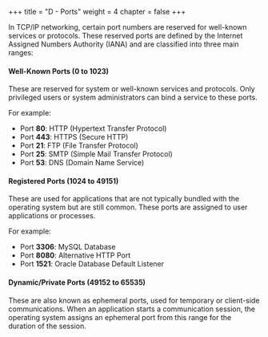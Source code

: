 +++
title = "D - Ports"
weight = 4
chapter = false
+++

In TCP/IP networking, certain port numbers are reserved for well-known services or protocols. These reserved ports are defined by the Internet Assigned Numbers Authority (IANA) and are classified into three main ranges:

#### Well-Known Ports (0 to 1023)

These are reserved for system or well-known services and protocols. Only privileged users or system administrators can bind a service to these ports.

For example:
- Port **80**: HTTP (Hypertext Transfer Protocol)
- Port **443**: HTTPS (Secure HTTP)
- Port **21**: FTP (File Transfer Protocol)
- Port **25**: SMTP (Simple Mail Transfer Protocol)
- Port **53**: DNS (Domain Name Service)

#### Registered Ports (1024 to 49151)

These are used for applications that are not typically bundled with the operating system but are still common. These ports are assigned to user applications or processes.

For example:
- Port **3306**: MySQL Database
- Port **8080**: Alternative HTTP Port
- Port **1521**: Oracle Database Default Listener

#### Dynamic/Private Ports (49152 to 65535)

These are also known as ephemeral ports, used for temporary or client-side communications. When an application starts a communication session, the operating system assigns an ephemeral port from this range for the duration of the session.
